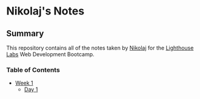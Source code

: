 # Nikolaj's Notes

## Summary 
This repository contains all of the notes taken by [Nikolaj](https://github.com/nikolajjuuel) for the [Lighthouse Labs](https://www.lighthouselabs.ca/) Web Development Bootcamp.

### Table of Contents
* [Week 1](/Week_1)
    * [Day 1](/Week_1/Day_1)

